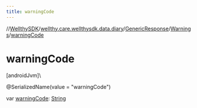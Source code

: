 ```yaml
---
title: warningCode
---
```

//[WellthySDK](../../../../index.html)/[wellthy.care.wellthysdk.data.diary](../../index.html)/[GenericResponse](../index.html)/[Warnings](index.html)/[warningCode](warning-code.html)



# warningCode



[androidJvm]\




@SerializedName(value = "warningCode")



var [warningCode](warning-code.html): [String](https://kotlinlang.org/api/latest/jvm/stdlib/kotlin/-string/index.html)




